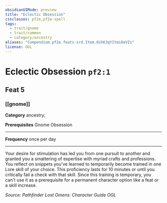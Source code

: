 ```yaml
---
obsidianUIMode: preview
title: "Eclectic Obsession"
cssclasses: pf2e,pf2e-spell
tags:
  - trait/gnome
  - trait/common
  - category/ancestry
aliases: "Compendium.pf2e.feats-srd.Item.0ihK3qYItmi8eVZs"
license: OGL
---
```

# Eclectic Obsession `pf2:1`
## Feat 5
### [[gnome]]

**Category** ancestry; 



**Prerequisites** Gnome Obsession
* * *
**Frequency** once per day

* * *

Your desire for stimulation has led you from one pursuit to another and granted you a smattering of expertise with myriad crafts and professions. You reflect on snippets you've learned to temporarily become trained in one Lore skill of your choice. This proficiency lasts for 10 minutes or until you critically fail a check with that skill. Since this training is temporary, you can't use it as a prerequisite for a permanent character option like a feat or a skill increase.

*Source: Pathfinder Lost Omens: Character Guide*
*OGL*